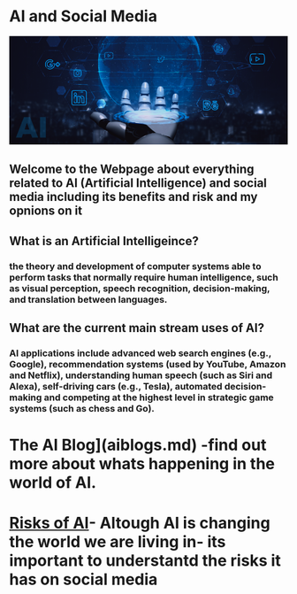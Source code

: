 # AI and Social Media

![Header](assets/img/AI-Social-Media.png)

## Welcome to the Webpage about everything related to AI (Artificial Intelligence) and social media including its benefits and risk and my opnions on it

## What is an Artificial Intelligeince?
### the theory and development of computer systems able to perform tasks that normally require human intelligence, such as visual perception, speech recognition, decision-making, and translation between languages.

## What are the current main stream uses of AI?
### AI applications include advanced web search engines (e.g., Google), recommendation systems (used by YouTube, Amazon and Netflix), understanding human speech (such as Siri and Alexa), self-driving cars (e.g., Tesla), automated decision-making and competing at the highest level in strategic game systems (such as chess and Go).


# The AI Blog](aiblogs.md) -find out more about whats happening in the world of AI.


# [Risks of AI](airisks.md)- Altough AI is changing the world we are living in- its important to understantd the risks it has on social media ##










